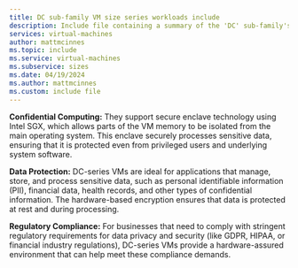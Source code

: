 ```yaml
---
title: DC sub-family VM size series workloads include
description: Include file containing a summary of the 'DC' sub-family's potential workloads.
services: virtual-machines
author: mattmcinnes
ms.topic: include
ms.service: virtual-machines
ms.subservice: sizes
ms.date: 04/19/2024
ms.author: mattmcinnes
ms.custom: include file
---
```

**Confidential Computing:** They support secure enclave technology using Intel SGX, which allows parts of the VM memory to be isolated from the main operating system. This enclave securely processes sensitive data, ensuring that it is protected even from privileged users and underlying system software.

**Data Protection:** DC-series VMs are ideal for applications that manage, store, and process sensitive data, such as personal identifiable information (PII), financial data, health records, and other types of confidential information. The hardware-based encryption ensures that data is protected at rest and during processing.

**Regulatory Compliance:** For businesses that need to comply with stringent regulatory requirements for data privacy and security (like GDPR, HIPAA, or financial industry regulations), DC-series VMs provide a hardware-assured environment that can help meet these compliance demands.